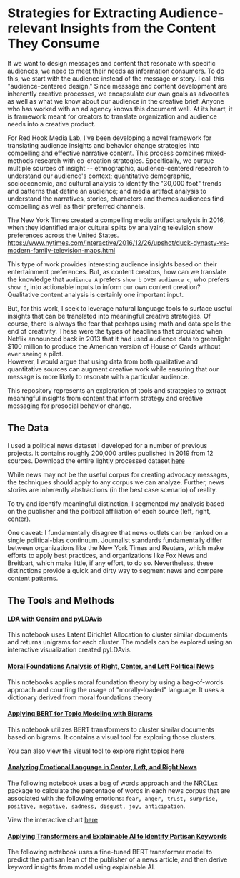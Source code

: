 # Strategies for Extracting Audience-relevant Insights from the Content They Consume

If we want to design messages and content that resonate with specific audiences, we need to meet their needs as information consumers. To do this, we start with the audience instead of the message or story. I call this "audience-centered design." Since message and content development are inherently creative processes, we encapsulate our own goals as advocates as well as what we know about our audience in the creative brief. Anyone who has worked with an ad agency knows this document well. At its heart, it is framework meant for creators to translate organization and audience needs into a creative product.

For Red Hook Media Lab, I've  been developing a novel framework for translating audience insights and behavior change strategies into compelling and effective narrative content. This process combines mixed-methods research with co-creation strategies. Specifically, we pursue multiple sources of insight -- ethnographic, audience-centered research to understand our audience's context; quantitative demographic, socioeconomic, and cultural analysis to identify the "30,000 foot" trends and patterns that define an audience; and media artifact analysis to understand the narratives, stories, characters and themes audiences find compelling as well as their preferred channels. 

The New York Times created a compelling media artifact analysis in 2016, when they identified major cultural splits by analyzing television show preferences across the United States. https://www.nytimes.com/interactive/2016/12/26/upshot/duck-dynasty-vs-modern-family-television-maps.html

This type of work provides interesting audience insights based on their entertainment preferences. But, as content creators, how can we translate the knowledge that `audience A` prefers `show b` over `audience c`, who prefers `show d`, into actionable inputs to inform our own content creation? Qualitative content analysis is certainly one important input.

But, for this work, I seek to leverage natural language tools to surface useful insights that can be translated into meaningful creative strategies. Of course, there is always the fear that perhaps using math and data spells the end of creativity. These were the types of headlines that circulated when Netflix announced back in 2013 that it had used audience data to greenlight $100 million to produce the American version of House of Cards without ever seeing a pilot.  
However, I would argue that using data from both qualitative and quantitative sources can augment creative work while ensuring that our message is more likely to resonate with a particular audience.

This repository represents an exploration of tools and strategies to extract meaningful insights from content that inform strategy and creative messaging for prosocial behavior change.

## The Data

I used a political news dataset I developed for a number of previous projects. It contains roughly 200,000 artiles published in 2019 from 12 sources. Download the entire lightly processed dataset [here](https://politicalnews.nyc3.digitaloceanspaces.com/domain_stop_removed_bias_text.csv)

While news may not be the useful corpus for creating advocacy messages, the techniques should apply to any corpus we can analyze. Further, news stories are inherently abstractions (in the best case scenario) of reality. 

To try and identify meaningful distinction, I segmented my analysis based on the publisher and the political affiliation of each source (left, right, center). 

One caveat: I fundamentally disagree that news outlets can be ranked on a single political-bias continuum. Journalist standards fundamentally differ between organizations like the New York Times and Reuters, which make efforts to apply best practices, and organizations like Fox News and Breitbart, which make little, if any effort, to do so. Nevertheless, these distinctions provide a quick and dirty way to segment news and compare content patterns.

## The Tools and Methods

#### [LDA with Gensim and pyLDAvis](https://nbviewer.jupyter.org/github/AschHarwood/text_explorer/blob/main/analysis/notebooks/genism_full_corpus_3.8.21.ipynb)

This notebook uses Latent Dirichlet Allocation to cluster similar documents and returns unigrams for each cluster. The models can be explored using an interactive visualization created pyLDAvis.

#### [Moral Foundations Analysis of Right, Center, and Left Political News](https://nbviewer.jupyter.org/github/AschHarwood/text_explorer/blob/main/analysis/notebooks/moral_foundations_analysis.ipynb)

This notebooks applies moral foundation theory by using a bag-of-words approach and counting the usage of "morally-loaded" language. It uses a dictionary derived from moral foundations theory


#### [Applying BERT for Topic Modeling with Bigrams](https://nbviewer.jupyter.org/github/AschHarwood/text_explorer/blob/main/analysis/notebooks/Bertopic_vis_3.9.21.ipynb)

This notebook utilizes BERT transformers to cluster similar documents based on bigrams. It contains a visual tool for exploring those clusters. 

You can also view the visual tool to explore right topics [here](https://htmlpreview.github.io/?https://github.com/AschHarwood/text_explorer/blob/main/analysis/right_bertopic_model.html)


#### [Analyzing Emotional Language in Center, Left, and Right News](https://nbviewer.jupyter.org/github/AschHarwood/text_explorer/blob/main/analysis/notebooks/NRCLex_analysis.ipynb)

The following notebook uses a bag of words approach and the NRCLex package to calculate the percentage of words in each news corpus that are associated with the following emotions: `fear, anger, trust, surprise, positive, negative, sadness, disgust, joy, anticipation`.

View the interactive chart [here](https://htmlpreview.github.io/?https://github.com/AschHarwood/text_explorer/blob/main/analysis/html_files/right_bertopic_model.html)

#### [Applying Transformers and Explainable AI to Identify Partisan Keywords](https://nbviewer.jupyter.org/github/AschHarwood/text_explorer/blob/main/analysis/notebooks/BERT_Explain%20%281%29.ipynb)

The following notebook uses a fine-tuned BERT transformer model to predict the partisan lean of the publisher of a news article, and then derive keyword insights from model using explainable AI.